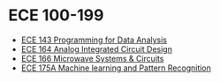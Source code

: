 # ECE 100-199
  * [ECE 143 Programming for Data Analysis](/Department/ECE/ECE100-199/ECE143.md)
  * [ECE 164 Analog Integrated Circuit Design](/Department/ECE/ECE100-199/ECE164.md)
  * [ECE 166 Microwave Systems & Circuits](/Department/ECE/ECE100-199/ECE166.md)
  * [ECE 175A Machine learning and Pattern Recognition](/Department/ECE/ECE100-199/ECE175A.md)
